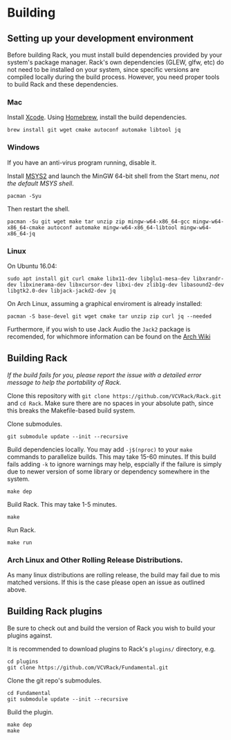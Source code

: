 # Building

## Setting up your development environment

Before building Rack, you must install build dependencies provided by your system's package manager.
Rack's own dependencies (GLEW, glfw, etc) do not need to be installed on your system, since specific versions are compiled locally during the build process.
However, you need proper tools to build Rack and these dependencies.

### Mac

Install [Xcode](https://developer.apple.com/xcode/).
Using [Homebrew](https://brew.sh/), install the build dependencies.
```
brew install git wget cmake autoconf automake libtool jq
```

### Windows

If you have an anti-virus program running, disable it.

Install [MSYS2](http://www.msys2.org/) and launch the MinGW 64-bit shell from the Start menu, *not the default MSYS shell*.
```
pacman -Syu
```
Then restart the shell.
```
pacman -Su git wget make tar unzip zip mingw-w64-x86_64-gcc mingw-w64-x86_64-cmake autoconf automake mingw-w64-x86_64-libtool mingw-w64-x86_64-jq
```

### Linux

On Ubuntu 16.04:
```
sudo apt install git curl cmake libx11-dev libglu1-mesa-dev libxrandr-dev libxinerama-dev libxcursor-dev libxi-dev zlib1g-dev libasound2-dev libgtk2.0-dev libjack-jackd2-dev jq
```

On Arch Linux, assuming a graphical enviroment is already installed:
```
pacman -S base-devel git wget cmake tar unzip zip curl jq --needed
```
Furthermore, if you wish to use Jack Audio the `Jack2` package is recomended, for whichmore information can be found on the [Arch Wiki](https://wiki.archlinux.org/index.php/JACK_Audio_Connection_Kit)

## Building Rack

*If the build fails for you, please report the issue with a detailed error message to help the portability of Rack.*

Clone this repository with `git clone https://github.com/VCVRack/Rack.git` and `cd Rack`. Make sure there are no spaces in your absolute path, since this breaks the Makefile-based build system.

Clone submodules.

	git submodule update --init --recursive

Build dependencies locally.
You may add `-j$(nproc)` to your `make` commands to parallelize builds.
This may take 15-60 minutes. If this build fails adding `-k` to ignore warnings may help, espcially
if the failure is simply due to newer version of some library or dependency somewhere in the system. 

	make dep

Build Rack.
This may take 1-5 minutes.

	make

Run Rack.

	make run
	
### Arch Linux and Other Rolling Release Distributions. 

As many linux distributions are rolling release, the build may fail due to mis matched versions. If this is the case please open an issue as outlined above. 

## Building Rack plugins

Be sure to check out and build the version of Rack you wish to build your plugins against.

It is recommended to download plugins to Rack's `plugins/` directory, e.g.

	cd plugins
	git clone https://github.com/VCVRack/Fundamental.git

Clone the git repo's submodules.

	cd Fundamental
	git submodule update --init --recursive

Build the plugin.

	make dep
	make
